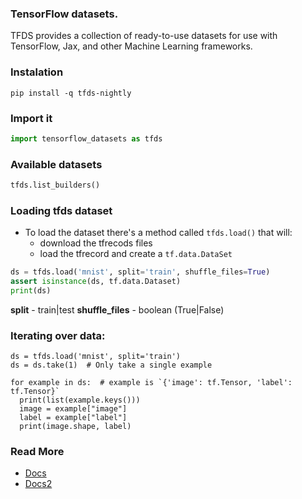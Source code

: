 ### TensorFlow datasets.
TFDS provides a collection of ready-to-use datasets for use with TensorFlow, Jax, and other Machine Learning frameworks.


### Instalation
```shell
pip install -q tfds-nightly
```

### Import it

```python
import tensorflow_datasets as tfds
```

### Available datasets

```python 
tfds.list_builders()
```

### Loading tfds dataset
* To load the dataset there's a method called `tfds.load()` that will:
    * download the tfrecods files
    * load the tfrecord and create a `tf.data.DataSet`

```python
ds = tfds.load('mnist', split='train', shuffle_files=True)
assert isinstance(ds, tf.data.Dataset)
print(ds)
```
**split** - train|test
**shuffle_files** - boolean (True|False)

### Iterating over data:
```
ds = tfds.load('mnist', split='train')
ds = ds.take(1)  # Only take a single example

for example in ds:  # example is `{'image': tf.Tensor, 'label': tf.Tensor}`
  print(list(example.keys()))
  image = example["image"]
  label = example["label"]
  print(image.shape, label)
```

### Read More
* [Docs](https://www.tensorflow.org/datasets/overview)
* [Docs2](https://www.tensorflow.org/datasets/catalog/overview)

